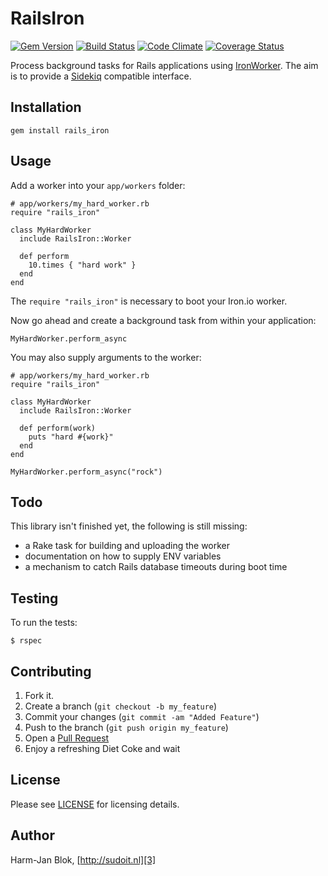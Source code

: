 RailsIron
=========

[![Gem Version](https://badge.fury.io/rb/rails_iron.png)](http://badge.fury.io/rb/rails_iron) [![Build Status](https://travis-ci.org/hjblok/rails_iron.png?branch=master)](https://travis-ci.org/hjblok/rails_iron) [![Code Climate](https://codeclimate.com/github/hjblok/rails_iron.png)](https://codeclimate.com/github/hjblok/rails_iron) [![Coverage Status](https://coveralls.io/repos/hjblok/rails_iron/badge.png)](https://coveralls.io/r/hjblok/rails_iron)

Process background tasks for Rails applications using [IronWorker][4].
The aim is to provide a [Sidekiq][5] compatible interface.


Installation
------------

    gem install rails_iron


Usage
-----

Add a worker into your `app/workers` folder:

    # app/workers/my_hard_worker.rb
    require "rails_iron"

    class MyHardWorker
      include RailsIron::Worker

      def perform
        10.times { "hard work" }
      end
    end

The `require "rails_iron"` is necessary to boot your Iron.io worker.

Now go ahead and create a background task from within your application:

    MyHardWorker.perform_async

You may also supply arguments to the worker:

    # app/workers/my_hard_worker.rb
    require "rails_iron"

    class MyHardWorker
      include RailsIron::Worker

      def perform(work)
        puts "hard #{work}"
      end
    end

    MyHardWorker.perform_async("rock")


Todo
----

This library isn't finished yet, the following is still missing:

- a Rake task for building and uploading the worker
- documentation on how to supply ENV variables
- a mechanism to catch Rails database timeouts during boot time


Testing
-------

To run the tests:

    $ rspec


Contributing
------------

1. Fork it.
2. Create a branch (`git checkout -b my_feature`)
3. Commit your changes (`git commit -am "Added Feature"`)
4. Push to the branch (`git push origin my_feature`)
5. Open a [Pull Request][1]
6. Enjoy a refreshing Diet Coke and wait


License
-------

Please see [LICENSE][2] for licensing details.


Author
------

Harm-Jan Blok, [http://sudoit.nl][3]

[1]: https://github.com/hjblok/rails_iron/pulls
[2]: https://github.com/hjblok/rails_iron/blob/master/LICENSE
[3]: http://sudoit.nl
[4]: http://www.iron.io/worker
[5]: https://github.com/mperham/sidekiq
